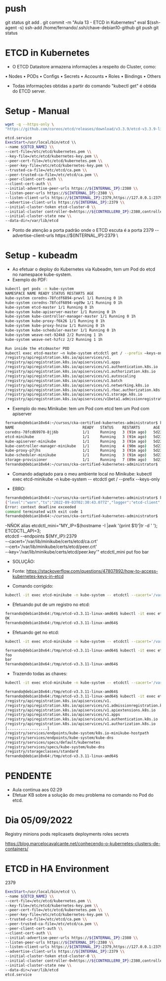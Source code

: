 # ##############################################################################################################################################################
# ##############################################################################################################################################################
# ##############################################################################################################################################################
# ##############################################################################################################################################################
# push
git status
git add .
git commit -m "Aula 13 - ETCD in Kubernetes"
eval $(ssh-agent -s)
ssh-add /home/fernando/.ssh/chave-debian10-github
git push
git status


# ##############################################################################################################################################################
# ##############################################################################################################################################################
# ##############################################################################################################################################################
# ##############################################################################################################################################################
# ETCD in Kubernetes

- O ETCD Datastore armazena informações a respeito do Cluster, como:

• Nodes
• PODs
• Configs
• Secrets
• Accounts
• Roles
• Bindings
• Others


- Todas informações obtidas a partir do comando "kubectl get" é obtida do ETCD server.


# ##############################################################################################################################################################
# ##############################################################################################################################################################
# ##############################################################################################################################################################
# ##############################################################################################################################################################
# Setup - Manual

~~~~bash
wget -q --https-only \
"https://github.com/coreos/etcd/releases/download/v3.3.9/etcd-v3.3.9-linux-amd64.tar.gz"

etcd.service
ExecStart=/usr/local/bin/etcd \\
--name ${ETCD_NAME} \\
--cert-file=/etc/etcd/kubernetes.pem \\
--key-file=/etc/etcd/kubernetes-key.pem \\
--peer-cert-file=/etc/etcd/kubernetes.pem \\
--peer-key-file=/etc/etcd/kubernetes-key.pem \\
--trusted-ca-file=/etc/etcd/ca.pem \\
--peer-trusted-ca-file=/etc/etcd/ca.pem \\
--peer-client-cert-auth \\
--client-cert-auth \\
--initial-advertise-peer-urls https://${INTERNAL_IP}:2380 \\
--listen-peer-urls https://${INTERNAL_IP}:2380 \\
--listen-client-urls https://${INTERNAL_IP}:2379,https://127.0.0.1:2379 \\
--advertise-client-urls https://${INTERNAL_IP}:2379 \\
--initial-cluster-token etcd-cluster-0 \\
--initial-cluster controller-0=https://${CONTROLLER0_IP}:2380,controller-1=https://${CONTROLLER1_IP}:2380 \\
--initial-cluster-state new \\
--data-dir=/var/lib/etcd
~~~~



- Ponto de atenção
a porta padrão onde o ETCD escuta é a porta 2379
    --advertise-client-urls https://${INTERNAL_IP}:2379 \\



# Setup - kubeadm

- Ao efetuar o deploy do Kubernetes via Kubeadm, tem um Pod do etcd no namespace kube-system.
- Exemplo do PDF:

~~~~bash
kubectl get pods -n kube-system
NAMESPACE NAME READY STATUS RESTARTS AGE
kube-system coredns-78fcdf6894-prwvl 1/1 Running 0 1h
kube-system coredns-78fcdf6894-vqd9w 1/1 Running 0 1h
kube-system etcd-master 1/1 Running 0 1h
kube-system kube-apiserver-master 1/1 Running 0 1h
kube-system kube-controller-manager-master 1/1 Running 0 1h
kube-system kube-proxy-f6k26 1/1 Running 0 1h
kube-system kube-proxy-hnzsw 1/1 Running 0 1h
kube-system kube-scheduler-master 1/1 Running 0 1h
kube-system weave-net-924k8 2/2 Running 1 1h
kube-system weave-net-hzfcz 2/2 Running 1 1h

Run inside the etcdmaster POD
kubectl exec etcd-master –n kube-system etcdctl get / --prefix –keys-only
/registry/apiregistration.k8s.io/apiservices/v1.
/registry/apiregistration.k8s.io/apiservices/v1.apps
/registry/apiregistration.k8s.io/apiservices/v1.authentication.k8s.io
/registry/apiregistration.k8s.io/apiservices/v1.authorization.k8s.io
/registry/apiregistration.k8s.io/apiservices/v1.autoscaling
/registry/apiregistration.k8s.io/apiservices/v1.batch
/registry/apiregistration.k8s.io/apiservices/v1.networking.k8s.io
/registry/apiregistration.k8s.io/apiservices/v1.rbac.authorization.k8s.io
/registry/apiregistration.k8s.io/apiservices/v1.storage.k8s.io
/registry/apiregistration.k8s.io/apiservices/v1beta1.admissionregistration.k8s.io
~~~~



- Exemplo do meu Minikube:
tem um Pod com etcd
tem um Pod com apiserver

~~~~bash
fernando@debian10x64:~/cursos/cka-certified-kubernetes-administrator$ kubectl get pods -n kube-system
NAME                               READY   STATUS    RESTARTS      AGE
coredns-78fcd69978-8jj6b           1/1     Running   3 (91m ago)   5d23h
etcd-minikube                      1/1     Running   3 (91m ago)   5d23h
kube-apiserver-minikube            1/1     Running   3 (91m ago)   5d23h
kube-controller-manager-minikube   1/1     Running   4 (90m ago)   5d23h
kube-proxy-p7jhs                   1/1     Running   3 (91m ago)   5d23h
kube-scheduler-minikube            1/1     Running   3 (91m ago)   5d23h
storage-provisioner                1/1     Running   7 (89m ago)   5d23h
fernando@debian10x64:~/cursos/cka-certified-kubernetes-administrator$
~~~~


- Comando adaptado para o meu ambiente local no Minikube:
    kubectl exec etcd-minikube -n kube-system -- etcdctl get / --prefix --keys-only

- ERRO:

~~~~bash
fernando@debian10x64:~/cursos/cka-certified-kubernetes-administrator$ kubectl exec etcd-minikube -n kube-system -- etcdctl get / --prefix --keys-only
{"level":"warn","ts":"2022-09-03T02:30:43.077Z","logger":"etcd-client","caller":"v3/retry_interceptor.go:62","msg":"retrying of unary invoker failed","target":"etcd-endpoints://0xc0005f6380/#initially=[127.0.0.1:2379]","attempt":0,"error":"rpc error: code = DeadlineExceeded desc = latest balancer error: last connection error: connection closed"}
Error: context deadline exceeded
command terminated with exit code 1
fernando@debian10x64:~/cursos/cka-certified-kubernetes-administrator$
~~~~



-NÑOK
alias etcdctl_mini="MY_IP=$(hostname -I |awk '{print $1}'|tr -d ' '); \
    ETCDCTL_API=3; \
    etcdctl --endpoints ${MY_IP}:2379 \
    --cacert='/var/lib/minikube/certs/etcd/ca.crt' \
    --cert='/var/lib/minikube/certs/etcd/peer.crt' \
    --key='/var/lib/minikube/certs/etcd/peer.key'"
etcdctl_mini put foo bar



- SOLUÇÃO:
- Fonte:
<https://stackoverflow.com/questions/47807892/how-to-access-kubernetes-keys-in-etcd>

- Comando corrigido:

~~~~bash
kubectl -it exec etcd-minikube -n kube-system -- etcdctl --cacert='/var/lib/minikube/certs/etcd/ca.crt' --cert='/var/lib/minikube/certs/etcd/peer.crt' --key='/var/lib/minikube/certs/etcd/peer.key' put foo bar
~~~~


- Efetuando put de um registro no etcd:

~~~~bash
fernando@debian10x64:/tmp/etcd-v3.3.11-linux-amd64$ kubectl -it exec etcd-minikube -n kube-system -- etcdctl --cacert='/var/lib/minikube/certs/etcd/ca.crt' --cert='/var/lib/minikube/certs/etcd/peer.crt' --key='/var/lib/minikube/certs/etcd/peer.key' put foo bar
OK
fernando@debian10x64:/tmp/etcd-v3.3.11-linux-amd64$
~~~~


- Efetuando get no etcd:

~~~~bash
kubectl -it exec etcd-minikube -n kube-system -- etcdctl --cacert='/var/lib/minikube/certs/etcd/ca.crt' --cert='/var/lib/minikube/certs/etcd/peer.crt' --key='/var/lib/minikube/certs/etcd/peer.key' get foo

fernando@debian10x64:/tmp/etcd-v3.3.11-linux-amd64$ kubectl -it exec etcd-minikube -n kube-system -- etcdctl --cacert='/var/lib/minikube/certs/etcd/ca.crt' --cert='/var/lib/minikube/certs/etcd/peer.crt' --key='/var/lib/minikube/certs/etcd/peer.key' get foo
foo
bar
fernando@debian10x64:/tmp/etcd-v3.3.11-linux-amd64$
~~~~


- Trazendo todas as chaves:
~~~~bash
kubectl -it exec etcd-minikube -n kube-system -- etcdctl --cacert='/var/lib/minikube/certs/etcd/ca.crt' --cert='/var/lib/minikube/certs/etcd/peer.crt' --key='/var/lib/minikube/certs/etcd/peer.key' get / --prefix --keys-only

fernando@debian10x64:/tmp/etcd-v3.3.11-linux-amd64$
fernando@debian10x64:/tmp/etcd-v3.3.11-linux-amd64$ kubectl -it exec etcd-minikube -n kube-system -- etcdctl --cacert='/var/lib/minikube/certs/etcd/ca.crt' --cert='/var/lib/minikube/certs/etcd/peer.crt' --key='/var/lib/minikube/certs/etcd/peer.key' get / --prefix --keys-only
/registry/apiregistration.k8s.io/apiservices/v1.
/registry/apiregistration.k8s.io/apiservices/v1.admissionregistration.k8s.io
/registry/apiregistration.k8s.io/apiservices/v1.apiextensions.k8s.io
/registry/apiregistration.k8s.io/apiservices/v1.apps
/registry/apiregistration.k8s.io/apiservices/v1.authentication.k8s.io
/registry/apiregistration.k8s.io/apiservices/v1.authorization.k8s.io
[..................]
/registry/services/endpoints/kube-system/k8s.io-minikube-hostpath
/registry/services/endpoints/kube-system/kube-dns
/registry/services/specs/default/kubernetes
/registry/services/specs/kube-system/kube-dns
/registry/storageclasses/standard
fernando@debian10x64:/tmp/etcd-v3.3.11-linux-amd64$
~~~~



# PENDENTE
- Aula continua aos 02:29
- Efetuar KB sobre a solução do meu problema no comando no Pod do etcd.



# Dia 05/09/2022

Registry 
    minions
    pods
    replicasets
    deployments
    roles
    secrets


<https://blog.marcelocavalcante.net/conhecendo-o-kubernetes-clusters-de-containers/>




# ETCD in HA Environment
2379

~~~~bash
ExecStart=/usr/local/bin/etcd \\
--name ${ETCD_NAME} \\
--cert-file=/etc/etcd/kubernetes.pem \\
--key-file=/etc/etcd/kubernetes-key.pem \\
--peer-cert-file=/etc/etcd/kubernetes.pem \\
--peer-key-file=/etc/etcd/kubernetes-key.pem \\
--trusted-ca-file=/etc/etcd/ca.pem \\
--peer-trusted-ca-file=/etc/etcd/ca.pem \\
--peer-client-cert-auth \\
--client-cert-auth \\
--initial-advertise-peer-urls https://${INTERNAL_IP}:2380 \\
--listen-peer-urls https://${INTERNAL_IP}:2380 \\
--listen-client-urls https://${INTERNAL_IP}:2379,https://127.0.0.1:2379 \\
--advertise-client-urls https://${INTERNAL_IP}:2379 \\
--initial-cluster-token etcd-cluster-0 \\
--initial-cluster controller-0=https://${CONTROLLER0_IP}:2380,controller-1=https://${CONTROLLER1_IP}:2380 \\
--initial-cluster-state new \\
--data-dir=/var/lib/etcd
etcd.service
~~~~